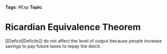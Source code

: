 
**Tags**: #Exp 
**Topic**: 

# Ricardian Equivalence Theorem
[[Deficit|Deficits]] do not affect the level of output because people increase savings to pay future taxes to repay the deicit.